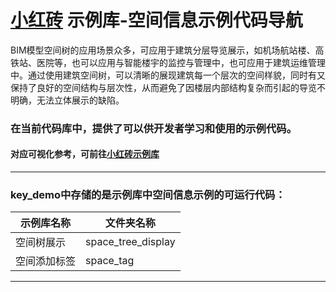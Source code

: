 # [小红砖](www.bos.xyz) 示例库-空间信息示例代码导航


BIM模型空间树的应用场景众多，可应用于建筑分层导览展示，如机场航站楼、高铁站、医院等，也可以应用与智能楼宇的监控与管理中，也可应用于建筑运维管理中。通过使用建筑空间树，可以清晰的展现建筑每一个层次的空间样貌，同时有又保持了良好的空间结构与层次性，从而避免了因楼层内部结构复杂而引起的导览不明确，无法立体展示的缺陷。


### 在当前代码库中，提供了可以供开发者学习和使用的示例代码。  
#### 对应可视化参考，可前往[小红砖示例库](https://www.bos.xyz/examples/#spaceInfo-xhz)

---

### key_demo中存储的是示例库中空间信息示例的可运行代码：

示例库名称 | 文件夹名称 
------------ | ------------- 
空间树展示 | space_tree_display
空间添加标签 | space_tag

---
